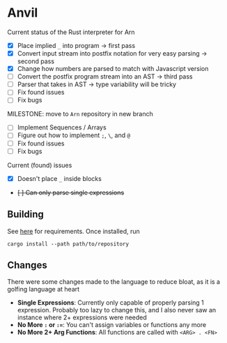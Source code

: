 # Anvil
Current status of the Rust interpreter for Arn
- [x] Place implied `_` into program -> first pass
- [x] Convert input stream into postfix notation for very easy parsing -> second pass
- [x] Change how numbers are parsed to match with Javascript version
- [ ] Convert the postfix program stream into an AST -> third pass
- [ ] Parser that takes in AST -> type variability will be tricky
- [ ] Fix found issues
- [ ] Fix bugs
 
 MILESTONE: move to `Arn` repository in new branch
- [ ] Implement Sequences / Arrays
- [ ] Figure out how to implement `;`, `\`, and `@`
- [ ] Fix found issues
- [ ] Fix bugs

Current (found) issues
- [x] Doesn't place `_` inside blocks
- ~~[ ] Can only parse single expressions~~

## Building
See [here](https://docs.rs/gmp-mpfr-sys/1.4.4/gmp_mpfr_sys/index.html#building-on-gnulinux) for requirements. Once installed, run
```
cargo install --path path/to/repository
```

## Changes
There were some changes made to the language to reduce bloat, as it is a golfing language at heart
  - **Single Expressions**: Currently only capable of properly parsing 1 expression. Probably too lazy to change this, and I also never saw an instance where 2+ expressions were needed
  - **No More `:` or `:=`**: You can't assign variables or functions any more
  - **No More 2+ Arg Functions**: All functions are called with `<ARG> . <FN>`